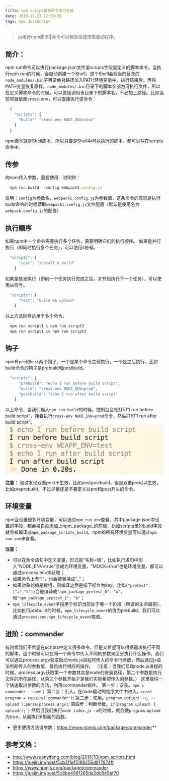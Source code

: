 ```yaml
---
title: npm script脚本命令学习总结
date: 2019-11-23 12:56:26
tags: npm JavaScript
---
```

> 运用好npm脚本命令可以帮助快速按需启动程序。
## 简介：
npm run命令可以执行package.json文件里scripts字段里定义的脚本命令。当执行npm run的时候，会自动创建一个Shell，这个Shell会将当前目录的`node_modules/.bin`子目录绝对路径加入PATH环境变量中，执行结束后，再将PATH变量恢复原样。`node_modules/.bin`目录下的脚本全部为可执行文件，所以在定义脚本命令的时候，可以直接调用该目录下的脚本名，不必加上路径。比如当前项目依赖cross-env，可以直接执行该命令：
<!-- more -->
```js
  {
    "scripts": {
      "build": "cross-env NODE_ENV=test"
    }
  }
```
npm脚本就是Shell脚本，所以只要是Shell中可以执行的脚本，都可以写在scripts命令中。

## 传参
向npm传入参数，需要使用`--`说明符：
```js
  npm run build --config webpack1.config.js
```
说明：`config`为参数名，`webpack1.config.js`为参数值，这条命令的意思是执行build命令的时候读取`webpack1.config.js`文件配置（默认是使用名为`webpack.config.js`的配置）

## 执行顺序
如果npm中一个命令需要执行多个任务，需要明确它们的执行顺序。
如果是并行执行（即同时执行多个任务），可以使用`&`符号。
```js
  "scripts": {
      "test": "install & build"
    }
```

如果是继发执行（即前一个任务执行完成之后，才开始执行下一个任务），可以使用`&&`符号。
```js
  "scripts": {
      "test": "build && upload"
    }
```

以上方法同样适用于多个命令。
```js
  npm run script1 & npm run script2
  npm run script1 && npm run script2
```

## 钩子
npm有`pre`和`host`两个钩子，一个是某个命令之前执行，一个是之后执行，比如build命令的钩子是prebuild和postbuild。
```js
  "scripts": {
      "prebuild": "echo I run before build script",
      "build": "cross-env NODE_ENV=prod",
      "postbuild": "echo I run after build script"
    }
```
以上命令，当我们输入`npm run build`的时候，控制台会先打印“I run before build script”，接着执行`cross-env NODE_ENV=prod`命令，然后打印“I run after build script”。
<img src="./npm-script脚本命令学习总结/npm-prints.png"/>

**注意：** 测试发现双重post不生效，比如postpostbuild，但是双重pre可以生效，比如preprebuild，不过尽量还是不要定义以pre和post开头的命令。

## 环境变量
npm会设置很多环境变量，可以通过`npm run env`查看，其中package.json中设置的字段，都会被自动添加上npm_package_的前缀，比如scripts里的build字段就会被编译成`npm_package_scripts_build`。npm的所有环境变量可以通过`npm run env`来查看。

**注意：**
* 可以在命令语句中定义变量，形式是“名称=值”，比如执行语句中加入“NODE_ENV=true”会成为环境变量，“MOCK=true”也是环境变量，都可以通过process.env来获取；
* 如果命令上有“:”，也会被替换成“_”；
* 如果对象的值是数组，则编译之后是按下标作为key。比如`{"pretest": ["a","b"]}`会被编译成`"npm_package_pretest_0": "a",`和`"npm_package_pretest_1": "b"`；
* `npm_lifecycle_event`字段用于标识当前处于哪一个阶段（所谓的生命周期），比如执行prebuild的时候，`npm_lifecycle_event`的值为prebuild，我们可以通过`process.env.npm_lifecycle_event`取值。

## 进阶：commander
有时候我们不希望在scripts中定义很多命令，但是又希望可以根据需求执行不同的脚本，这个时候可以在同一个命令中传入不同的参数来区分执行什么操作。我们可以通过process.argv获取启动node.js进程时传入的命令行参数，然后通过js语法判断传入的参数值，最后执行相应的操作。
（注意：当我们启动node.js进程的时候，process.argv获取第一个参数其实是node的安装路径，第二个参数是执行文件的所在路径，从第三个参数开始才是我们实际希望传入的参数。）
这里提供一个快速取出参数的方法，利用commander插件。
第一步：安装。`npm i commander --save`；
第二步：引入。在node启动的程序文件中进入，`const program = require('commander')`;
第三步：使用。`program.option('-u, --upload').parse(process.argv)`;
第四步：判断参数。`if(program.upload) { upload(); }`
然后当我们执行`node index.js -u`的时候，就会使`program.upload`为true，从而执行if里面的函数。
- 更多使用方法请参数：https://www.npmjs.com/package/commander**



## 参考文档：
* http://www.ruanyifeng.com/blog/2016/10/npm_scripts.html
* https://juejin.im/post/5cb3f1ef5188256d917874ff
* https://www.npmjs.com/package/commander
* https://juejin.im/post/5c8be466f265da2dc849af70